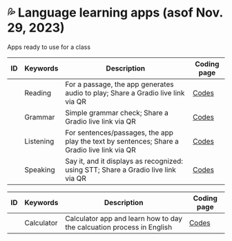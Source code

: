 # 💦 Language learning apps (asof Nov. 29, 2023)
Apps ready to use for a class

|ID|Keywords|Description|Coding page|
|--|--|--|--|
||Reading|For a passage, the app generates audio to play; Share a Gradio live link via QR|[Codes](https://github.com/MK316/Myapps/blob/main/ReadingApp.ipynb)|
||Grammar|Simple grammar check; Share a Gradio live link via QR|[Codes](https://github.com/MK316/Myapps/blob/main/GrammarApp.ipynb)|
||Listening|For sentences/passages, the app play the text by sentences; Share a Gradio live link via QR|[Codes](https://github.com/MK316/Myapps/blob/main/ListeningAPP.ipynb)|
||Speaking|Say it, and it displays as recognized: using STT; Share a Gradio live link via QR|[Codes](https://github.com/MK316/Myapps/blob/main/SpeakingApp.ipynb)|

|ID|Keywords|Description|Coding page|
|--|--|--|--|
||Calculator| Calculator app and learn how to day the calcuation process in English|[Codes](https://github.com/MK316/Myapps/blob/main/CalculatorAPP.ipynb)|
